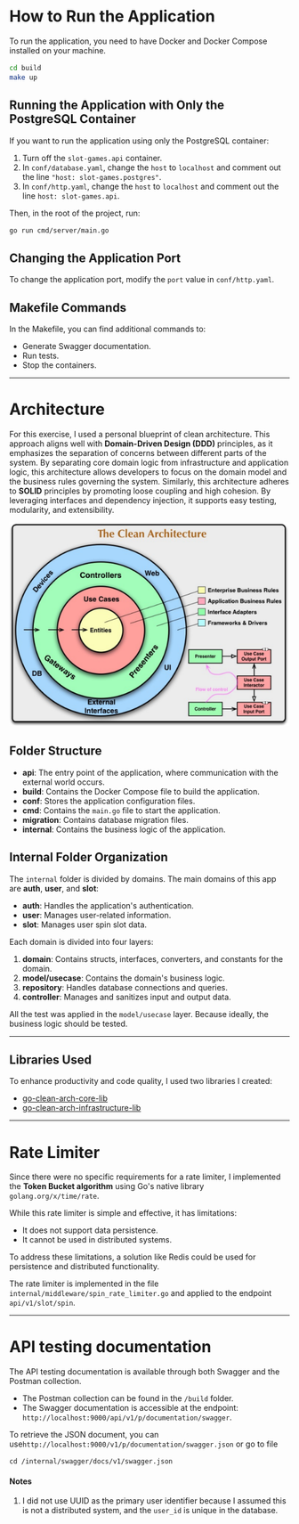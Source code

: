 
# How to Run the Application

To run the application, you need to have Docker and Docker Compose installed on your machine.
```bash
cd build
make up
```

## Running the Application with Only the PostgreSQL Container

If you want to run the application using only the PostgreSQL container:
1. Turn off the `slot-games.api` container.
2. In `conf/database.yaml`, change the `host` to `localhost` and comment out the line `"host: slot-games.postgres"`.
3. In `conf/http.yaml`, change the `host` to `localhost` and comment out the line `host: slot-games.api`.

Then, in the root of the project, run:
```bash
go run cmd/server/main.go
```

## Changing the Application Port

To change the application port, modify the `port` value in `conf/http.yaml`.

## Makefile Commands

In the Makefile, you can find additional commands to:
- Generate Swagger documentation.
- Run tests.
- Stop the containers.

---

# Architecture

For this exercise, I used a personal blueprint of clean architecture. This approach aligns well with **Domain-Driven Design (DDD)** principles, as it emphasizes the separation of concerns between different parts of the system. By separating core domain logic from infrastructure and application logic, this architecture allows developers to focus on the domain model and the business rules governing the system.
Similarly, this architecture adheres to **SOLID** principles by promoting loose coupling and high cohesion. By leveraging interfaces and dependency injection, it supports easy testing, modularity, and extensibility.

![clean-arch.png](clean-arch.png)

## Folder Structure

- **api**: The entry point of the application, where communication with the external world occurs.
- **build**: Contains the Docker Compose file to build the application.
- **conf**: Stores the application configuration files.
- **cmd**: Contains the `main.go` file to start the application.
- **migration**: Contains database migration files.
- **internal**: Contains the business logic of the application.

## Internal Folder Organization

The `internal` folder is divided by domains. The main domains of this app are **auth**, **user**, and **slot**:
- **auth**: Handles the application's authentication.
- **user**: Manages user-related information.
- **slot**: Manages user spin slot data.

Each domain is divided into four layers:
1. **domain**: Contains structs, interfaces, converters, and constants for the domain.
2. **model/usecase**: Contains the domain's business logic.
3. **repository**: Handles database connections and queries.
4. **controller**: Manages and sanitizes input and output data.

All the test was applied in the `model/usecase` layer. Because ideally, the business logic should be tested.

---

## Libraries Used

To enhance productivity and code quality, I used two libraries I created:
- [go-clean-arch-core-lib](https://github.com/guilhermealegre/go-clean-arch-core-lib)
- [go-clean-arch-infrastructure-lib](https://github.com/guilhermealegre/go-clean-arch-infrastructure-lib)

---

# Rate Limiter

Since there were no specific requirements for a rate limiter, I implemented the **Token Bucket algorithm** using Go's native library `golang.org/x/time/rate`.

While this rate limiter is simple and effective, it has limitations:
- It does not support data persistence.
- It cannot be used in distributed systems.

To address these limitations, a solution like Redis could be used for persistence and distributed functionality.

The rate limiter is implemented in the file `internal/middleware/spin_rate_limiter.go` and applied to the endpoint `api/v1/slot/spin`.

---
# API testing documentation
The API testing documentation is available through both Swagger and the Postman collection.

- The Postman collection can be found in the `/build` folder.
- The Swagger documentation is accessible at the endpoint:  
  `http://localhost:9000/api/v1/p/documentation/swagger`.

To retrieve the JSON document, you can use`http://localhost:9000/v1/p/documentation/swagger.json` or go to file 
```
cd /internal/swagger/docs/v1/swagger.json
```


#### Notes

1. I did not use UUID as the primary user identifier because I assumed this is not a distributed system, and the `user_id` is unique in the database.  
